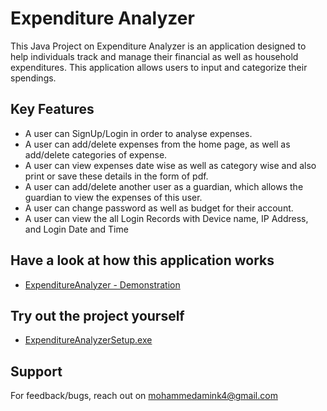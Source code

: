 # Expenditure Analyzer

This Java Project on Expenditure Analyzer is an application designed to help individuals track and manage their financial as well as household expenditures. This application allows users to input and categorize their spendings.


## Key Features

- A user can SignUp/Login in order to analyse expenses.
- A user can add/delete expenses from the home page, as well as add/delete categories of expense.
- A user can view expenses date wise as well as category wise and also print or save these details in the form of pdf.
- A user can add/delete another user as a guardian, which allows the guardian to view the expenses of this user.
- A user can change password as well as budget for their account.
- A user can view the all Login Records with Device name, IP Address, and Login Date and Time

## Have a look at how this application works

- [ExpenditureAnalyzer - Demonstration](https://youtu.be/ahIfK1xOvl0)

## Try out the project yourself

- [ExpenditureAnalyzerSetup.exe](https://drive.google.com/uc?export=download&id=1Oh9JchCQQI14CbDtQQo7hhIe_UM3SyjE)

## Support

For feedback/bugs, reach out on mohammedamink4@gmail.com
